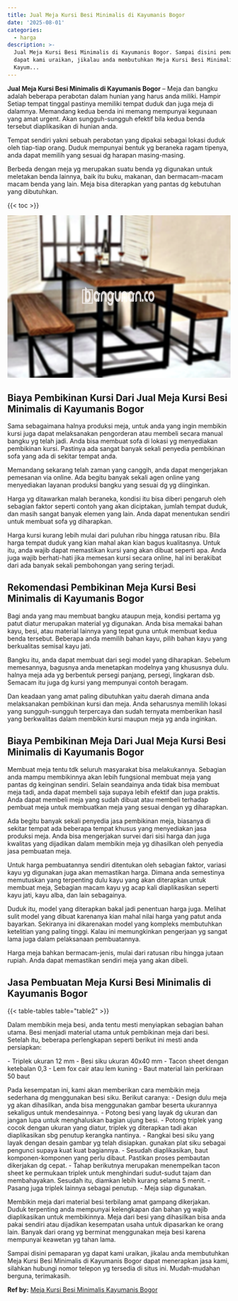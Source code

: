 ```yaml
---
title: Jual Meja Kursi Besi Minimalis di Kayumanis Bogor
date: '2025-08-01'
categories:
  - harga
description: >-
  Jual Meja Kursi Besi Minimalis di Kayumanis Bogor. Sampai disini pemaparan yg
  dapat kami uraikan, jikalau anda membutuhkan Meja Kursi Besi Minimalis di
  Kayum...
---
```


**Jual Meja Kursi Besi Minimalis di Kayumanis Bogor** – Meja dan bangku adalah beberapa perabotan dalam hunian yang harus anda miliki. Hampir Setiap tempat tinggal pastinya memiliki tempat duduk dan juga meja di dalamnya. Memandang kedua benda ini memang mempunyai kegunaan yang amat urgent. Akan sungguh-sungguh efektif bila kedua benda tersebut diaplikasikan di hunian anda.

Tempat sendiri yakni sebuah perabotan yang dipakai sebagai lokasi duduk oleh tiap-tiap orang. Duduk mempunyai bentuk yg beraneka ragam tipenya, anda dapat memilih yang sesuai dg harapan masing-masing.

Berbeda dengan meja yg merupakan suatu benda yg digunakan untuk meletakan benda lainnya, baik itu buku, makanan, dan bermacam-macam macam benda yang lain. Meja bisa diterapkan yang pantas dg kebutuhan yang dibutuhkan.

{{< toc >}}

![Jual Meja Kursi Besi Minimalis di Kayumanis Bogor](/images/jual-meja-besi-murah01.png)

## Biaya Pembikinan Kursi Dari Jual Meja Kursi Besi Minimalis di Kayumanis Bogor

Sama sebagaimana halnya produksi meja, untuk anda yang ingin membikin kursi juga dapat melaksanakan pengorderan atau membeli secara manual bangku yg telah jadi. Anda bisa membuat sofa di lokasi yg menyediakan pembikinan kursi. Pastinya ada sangat banyak sekali penyedia pembikinan sofa yang ada di sekitar tempat anda.

Memandang sekarang telah zaman yang canggih, anda dapat mengerjakan pemesanan via online. Ada begitu banyak sekali agen online yang menyediakan layanan produksi bangku yang sesuai dg yg diinginkan.

Harga yg ditawarkan malah beraneka, kondisi itu bisa diberi pengaruh oleh sebagian faktor seperti contoh yang akan diciptakan, jumlah tempat duduk, dan masih sangat banyak elemen yang lain. Anda dapat menentukan sendiri untuk membuat sofa yg diharapkan.

Harga kursi kurang lebih mulai dari puluhan ribu hingga ratusan ribu. Bila harga tempat duduk yang kian mahal akan kian bagus kualitasnya. Untuk itu, anda wajib dapat memastikan kursi yang akan dibuat seperti apa. Anda juga wajib berhati-hati jika memesan kursi secara online, hal ini berakibat dari ada banyak sekali pembohongan yang sering terjadi.

## Rekomendasi Pembikinan Meja Kursi Besi Minimalis di Kayumanis Bogor

Bagi anda yang mau membuat bangku ataupun meja, kondisi pertama yg patut diatur merupakan material yg digunakan. Anda bisa memakai bahan kayu, besi, atau material lainnya yang tepat guna untuk membuat kedua benda tersebut. Beberapa anda memilih bahan kayu, pilih bahan kayu yang berkualitas semisal kayu jati.

Bangku itu, anda dapat membuat dari segi model yang diharapkan. Sebelum memesannya, bagusnya anda menetapkan modelnya yang khususnya dulu. halnya meja ada yg berbentuk persegi panjang, persegi, lingkaran dsb. Semacam itu juga dg kursi yang mempunyai contoh beragam.

Dan keadaan yang amat paling dibutuhkan yaitu daerah dimana anda melaksanakan pembikinan kursi dan meja. Anda seharusnya memilih lokasi yang sungguh-sungguh terpercaya dan sudah ternyata memberikan hasil yang berkwalitas dalam membikin kursi maupun meja yg anda inginkan.

## Biaya Pembikinan Meja Dari Jual Meja Kursi Besi Minimalis di Kayumanis Bogor

Membuat meja tentu tdk seluruh masyarakat bisa melakukannya. Sebagian anda mampu membikinnya akan lebih fungsional membuat meja yang pantas dg keinginan sendiri. Selain seandainya anda tidak bisa membuat meja tadi, anda dapat membeli saja supaya lebih efektif dan juga praktis. Anda dapat membeli meja yang sudah dibuat atau membeli terhadap pembuat meja untuk membuatkan meja yang sesuai dengan yg diharapkan.

Ada begitu banyak sekali penyedia jasa pembikinan meja, biasanya di sekitar tempat ada beberapa tempat khusus yang menyediakan jasa produksi meja. Anda bisa mengerjakan survei dari sisi harga dan juga kwalitas yang dijadikan dalam membikin meja yg dihasilkan oleh penyedia jasa pembuatan meja.

Untuk harga pembuatannya sendiri ditentukan oleh sebagian faktor, variasi kayu yg digunakan juga akan memastikan harga. Dimana anda semestinya memutuskan yang terpenting dulu kayu yang akan diterapkan untuk membuat meja, Sebagian macam kayu yg acap kali diaplikasikan seperti kayu jati, kayu alba, dan lain sebagainya.

Duduk itu, model yang diterapkan bakal jadi penentuan harga juga. Melihat sulit model yang dibuat karenanya kian mahal nilai harga yang patut anda bayarkan. Sekiranya ini dikarenakan model yang kompleks membutuhkan ketelitian yang paling tinggi. Kalau ini memungkinkan pengerjaan yg sangat lama juga dalam pelaksanaan pembuatannya.

Harga meja bahkan bermacam-jenis, mulai dari ratusan ribu hingga jutaan rupiah. Anda dapat memastikan sendiri meja yang akan dibeli.

## Jasa Pembuatan Meja Kursi Besi Minimalis di Kayumanis Bogor

{{< table-tables table="table2" >}}

Dalam membikin meja besi, anda tentu mesti menyiapkan sebagian bahan utama. Besi menjadi material utama untuk pembikinan meja dari besi. Setelah itu, beberapa perlengkapan seperti berikut ini mesti anda persiapkan:

\- Triplek ukuran 12 mm - Besi siku ukuran 40x40 mm - Tacon sheet dengan ketebalan 0,3 - Lem fox cair atau lem kuning - Baut material lain perkiraan 50 baut

Pada kesempatan ini, kami akan memberikan cara membikin meja sederhana dg menggunakan besi siku. Berikut caranya: - Design dulu meja yg akan dihasilkan, anda bisa menggunakan gambar beserta ukurannya sekaligus untuk mendesainnya. - Potong besi yang layak dg ukuran dan jangan lupa untuk menghaluskan bagian ujung besi. - Potong triplek yang cocok dengan ukuran yang diatur, triplek yg diterapkan tadi akan diaplikasikan sbg penutup kerangka nantinya. - Rangkai besi siku yang layak dengan desain gambar yg telah disiapkan. gunakan plat siku sebagai pengunci supaya kuat kuat bagiannya. - Sesudah diaplikasikan, baut komponen-komponen yang perlu dibaut. Pastikan proses pembautan dikerjakan dg cepat. - Tahap berikutnya merupakan menempelkan tacon sheet ke permukaan triplek untuk menghindari sudut-sudut tajam dan membahayakan. Sesudah itu, diamkan lebih kurang selama 5 menit. - Pasang juga triplek lainnya sebagai penutup. - Meja siap digunakan.

Membikin meja dari material besi terbilang amat gampang dikerjakan. Duduk terpenting anda mempunyai kelengkapan dan bahan yg wajib diaplikasikan untuk membikinnya. Meja dari besi yang dihasilkan bisa anda pakai sendiri atau dijadikan kesempatan usaha untuk dipasarkan ke orang lain. Banyak dari orang yg berminat menggunakan meja besi karena mempunyai keawetan yg tahan lama.

Sampai disini pemaparan yg dapat kami uraikan, jikalau anda membutuhkan Meja Kursi Besi Minimalis di Kayumanis Bogor dapat menerapkan jasa kami, silahkan hubungi nomor telepon yg tersedia di situs ini. Mudah-mudahan berguna, terimakasih.

**Ref by:** [Meja Kursi Besi Minimalis Kayumanis Bogor](https://id.wikipedia.org/wiki/Meja)
